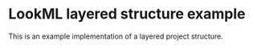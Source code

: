 # LookML layered structure example

This is an example implementation of a layered project structure.
